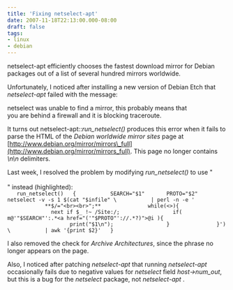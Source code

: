 ```yaml
---
title: 'Fixing netselect-apt'
date: 2007-11-18T22:13:00.000-08:00
draft: false
tags: 
- linux
- debian
---
```


netselect-apt efficiently chooses the fastest download mirror for Debian packages out of a list of several hundred mirrors worldwide.  
  
Unfortunately, I noticed after installing a new version of Debian Etch that _netselect-apt_ failed with the message:  
  

netselect was unable to find a mirror, this probably means that  
you are behind a firewall and it is blocking traceroute.  

  
It turns out netselect-apt::_run\_netselect()_ produces this error when it fails to parse the HTML of the _Debian worldwide mirror sites_ page at [http://www.debian.org/mirror/mirrors\_full](http://www.debian.org/mirror/mirrors_full). This page no longer contains _\\n\\n_ delimiters.  
  
Last week, I resolved the problem by modifying _run\_netselect()_ to use "<br><br>" instead (highlighted):  
`  
run_netselect()  
{  
        SEARCH="$1"  
    PROTO="$2"  
    netselect -v -s 1 $(cat "$infile" \  
        | perl -n -e '  
            **$/="<br><br>";**  
            while(<>){  
              next if $_ !~ /Site:/;  
              if( m@'"$SEARCH"':.*<a href="('"$PROTO"'://.*?)">@i ){  
                    print("$1\n");  
              }  
            }') \  
        | awk '{print $2}'  
}`  
  
I also removed the check for _Archive Architectures_, since the phrase no longer appears on the page.  
  
Also, I noticed after patching _netselect-apt_ that running _netselect-apt_ occasionally fails due to negative values for _netselect_ field _host->num\_out_, but this is a bug for the _netselect_ package, not _netselect-apt_ .